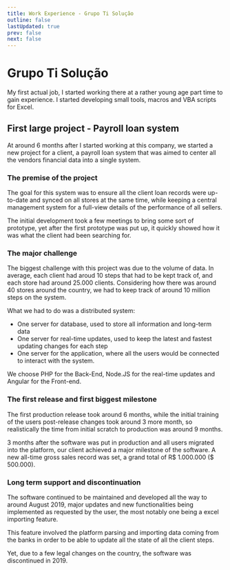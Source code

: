 ```yaml
---
title: Work Experience - Grupo Ti Solução
outline: false
lastUpdated: true
prev: false
next: false
---
```


# Grupo Ti Solução

My first actual job, I started working there at a rather young age part time to gain experience. I started developing small tools, macros and VBA scripts for Excel.

## First large project - Payroll loan system

At around 6 months after I started working at this company, we started a new project for a client, a payroll loan system that was aimed to center all the vendors financial data into a single system.

### The premise of the project

The goal for this system was to ensure all the client loan records were up-to-date and synced on all stores at the same time, while keeping a central management system for a full-view details of the performance of all sellers.

The initial development took a few meetings to bring some sort of prototype, yet after the first prototype was put up, it quickly showed how it was what the client had been searching for.

### The major challenge

The biggest challenge with this project was due to the volume of data. In average, each client had aroud 10 steps that had to be kept track of, and each store had around 25.000 clients. Considering how there was around 40 stores around the country, we had to keep track of around 10 million steps on the system.

What we had to do was a distributed system:

- One server for database, used to store all information and long-term data
- One server for real-time updates, used to keep the latest and fastest updating changes for each step
- One server for the application, where all the users would be connected to interact with the system.

We choose PHP for the Back-End, Node.JS for the real-time updates and Angular for the Front-end.

### The first release and first biggest milestone

The first production release took around 6 months, while the initial training of the users post-release changes took around 3 more month, so realistically the time from initial scratch to production was around 9 months.

3 months after the software was put in production and all users migrated into the platform, our client achieved a major milestone of the software. A new all-time gross sales record was set, a grand total of R$ 1.000.000 ($ 500.000).

### Long term support and discontinuation

The software continued to be maintained and developed all the way to around August 2019, major updates and new functionalities being implemented as requested by the user, the most notably one being a excel importing feature.

This feature involved the platform parsing and importing data coming from the banks in order to be able to update all the state of all the client steps.

Yet, due to a few legal changes on the country, the software was discontinued in 2019.

